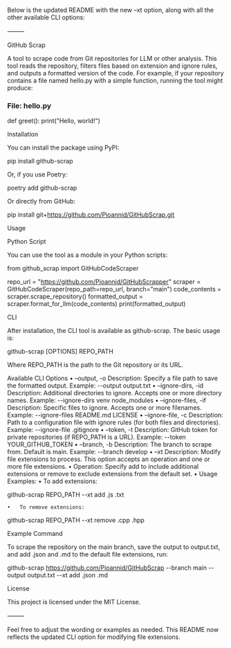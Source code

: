 Below is the updated README with the new –xt option, along with all the other available CLI options:

⸻

GitHub Scrap

A tool to scrape code from Git repositories for LLM or other analysis. This tool reads the repository, filters files based on extension and ignore rules, and outputs a formatted version of the code. For example, if your repository contains a file named hello.py with a simple function, running the tool might produce:

### File: hello.py
def greet():
    print("Hello, world!")

Installation

You can install the package using PyPI:

pip install github-scrap

Or, if you use Poetry:

poetry add github-scrap

Or directly from GitHub:

pip install git+https://github.com/Pioannid/GitHubScrap.git

Usage

Python Script

You can use the tool as a module in your Python scripts:

from github_scrap import GitHubCodeScraper

repo_url = "https://github.com/Pioannid/GitHubScrapper"
scraper = GitHubCodeScraper(repo_path=repo_url, branch="main")
code_contents = scraper.scrape_repository()
formatted_output = scraper.format_for_llm(code_contents)
print(formatted_output)

CLI

After installation, the CLI tool is available as github-scrap. The basic usage is:

github-scrap [OPTIONS] REPO_PATH

Where REPO_PATH is the path to the Git repository or its URL.

Available CLI Options
	•	–output, -o
Description: Specify a file path to save the formatted output.
Example:
--output output.txt
	•	–ignore-dirs, -id
Description: Additional directories to ignore. Accepts one or more directory names.
Example:
--ignore-dirs venv node_modules
	•	–ignore-files, -if
Description: Specific files to ignore. Accepts one or more filenames.
Example:
--ignore-files README.md LICENSE
	•	–ignore-file, -c
Description: Path to a configuration file with ignore rules (for both files and directories).
Example:
--ignore-file .gitignore
	•	–token, -t
Description: GitHub token for private repositories (if REPO_PATH is a URL).
Example:
--token YOUR_GITHUB_TOKEN
	•	–branch, -b
Description: The branch to scrape from. Default is main.
Example:
--branch develop
	•	–xt
Description: Modify file extensions to process. This option accepts an operation and one or more file extensions.
	•	Operation: Specify add to include additional extensions or remove to exclude extensions from the default set.
	•	Usage Examples:
	•	To add extensions:

github-scrap REPO_PATH --xt add .js .txt


	•	To remove extensions:

github-scrap REPO_PATH --xt remove .cpp .hpp



Example Command

To scrape the repository on the main branch, save the output to output.txt, and add .json and .md to the default file extensions, run:

github-scrap https://github.com/Pioannid/GitHubScrap --branch main --output output.txt --xt add .json .md

License

This project is licensed under the MIT License.

⸻

Feel free to adjust the wording or examples as needed. This README now reflects the updated CLI option for modifying file extensions.